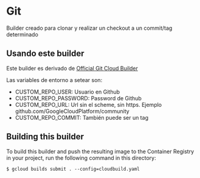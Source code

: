 # Git

Builder creado para clonar y realizar un checkout a un commit/tag determinado

## Usando este builder

Este builder es derivado de [Official Git Cloud Builder](https://github.com/GoogleCloudPlatform/cloud-builders/tree/master/git) 

Las variables de entorno a setear son:

* CUSTOM_REPO_USER: Usuario en Github
* CUSTOM_REPO_PASSWORD: Password de Github
* CUSTOM_REPO_URL: Url sin el scheme, sin https. Ejemplo github.com/GoogleCloudPlatform/community
* CUSTOM_REPO_COMMIT: También puede ser un tag


## Building this builder

To build this builder and push the resulting image to the Container Registry
in your project, run the following command in this directory:

    $ gcloud builds submit . --config=cloudbuild.yaml


